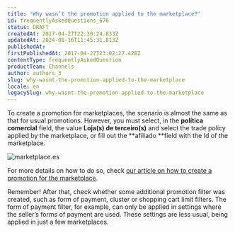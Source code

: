 ```yaml
---
title: 'Why wasn’t the promotion applied to the marketplace?'
id: frequentlyAskedQuestions_676
status: DRAFT
createdAt: 2017-04-27T22:30:24.833Z
updatedAt: 2024-08-16T11:45:31.813Z
publishedAt: 
firstPublishedAt: 2017-04-27T23:02:27.428Z
contentType: frequentlyAskedQuestion
productTeam: Channels
author: authors_3
slug: why-wasnt-the-promotion-applied-to-the-marketplace
locale: en
legacySlug: why-wasnt-the-promotion-applied-to-the-marketplace
---
```


To create a promotion for marketplaces, the scenario is almost the same as that for usual promotions. However, you must select, in the **política comercial** field, the value **Loja(s) de terceiro(s)** and select the trade policy applied by the marketplace, or fill out the **afiliado **field with the Id of the marketplace.

![marketplace.es](https://images.ctfassets.net/alneenqid6w5/1eBfrn5ZxkarVv9eS793vG/cd52d2a90c555f8bb3829c626afc159a/marketplace.es.png)

For more details on how to do so, check [our article on how to create a promotion for the marketplace](https://help.vtex.com/en/tutorial/configurando-promocao-para-marketplace/).

Remember!  After that, check whether some additional promotion filter was created, such as form of payment, cluster or shopping cart limit filters. The form of payment filter, for example, can only be applied in settings where the seller’s forms of payment are used. These settings are less usual, being applied in just a few marketplaces.
